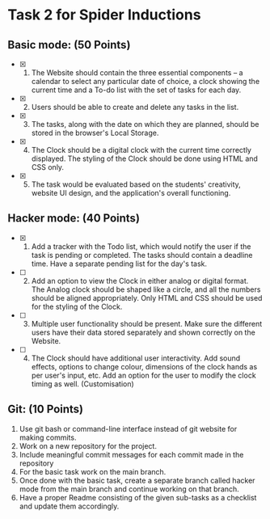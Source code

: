 # Task 2 for Spider Inductions

## Basic mode: (50 Points)
- [x] 1. The Website should contain the three essential components – a calendar to select any particular date of choice, a clock showing the current time and a To-do list with the set of tasks for each day.
- [x] 2. Users should be able to create and delete any tasks in the list.
- [x] 3. The tasks, along with the date on which they are planned, should be stored in the browser's Local Storage.
- [x] 4. The Clock should be a digital clock with the current time correctly displayed. The styling of the Clock should be done using HTML and CSS only.
- [x] 5. The task would be evaluated based on the students' creativity, website UI design, and the application's overall functioning.

## Hacker mode: (40 Points)
- [x] 1. Add a tracker with the Todo list, which would notify the user if the task is pending or completed. The tasks should contain a deadline time. Have a separate pending list for the day's task.
- [ ] 2. Add an option to view the Clock in either analog or digital format. The Analog clock should be shaped like a circle, and all the numbers should be aligned appropriately. Only HTML and CSS should be used for the styling of the Clock.
- [ ] 3. Multiple user functionality should be present. Make sure the different users have their data stored separately and shown correctly on the Website.
- [ ] 4. The Clock should have additional user interactivity. Add sound effects, options to change colour, dimensions of the clock hands as per user's input, etc. Add an option for the user to modify the clock timing as well. (Customisation)

## Git: (10 Points)
1. Use git bash or command-line interface instead of git website for making commits.
2. Work on a new repository for the project.
3. Include meaningful commit messages for each commit made in the repository
4. For the basic task work on the main branch.
5. Once done with the basic task, create a separate branch called hacker mode from the main branch and continue working on that branch.
6. Have a proper Readme consisting of the given sub-tasks as a checklist and update them accordingly.
